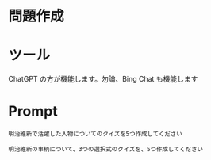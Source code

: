 # 問題作成

# ツール

ChatGPT の方が機能します。勿論、Bing Chat も機能します

# Prompt

```text
明治維新で活躍した人物についてのクイズを5つ作成してください
```

```text
明治維新の事柄について、3つの選択式のクイズを、5つ作成してください
```